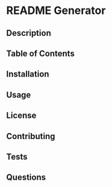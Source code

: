 
# README Generator

## Description

## Table of Contents

## Installation

## Usage

## License

## Contributing

## Tests

## Questions
